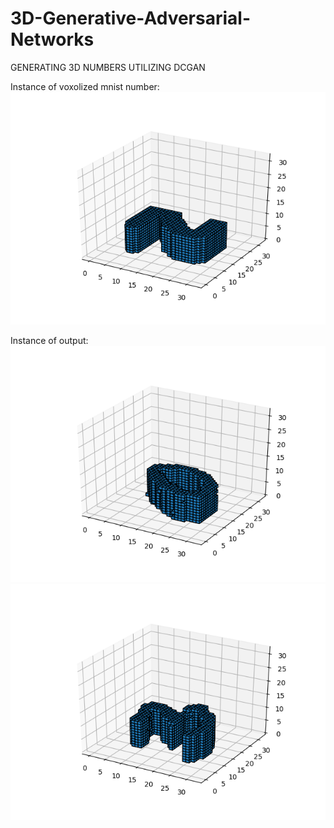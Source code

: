 # 3D-Generative-Adversarial-Networks
GENERATING 3D NUMBERS UTILIZING DCGAN

Instance of voxolized mnist number: 
![alt-text-1](results/1.png?raw=true "voxelized mnist") 

Instance  of output:
![alt-text-2](results/4.png?raw=true "voxelized mnist") ![alt-text-3](results/5.png?raw=true "voxelized mnist") 
